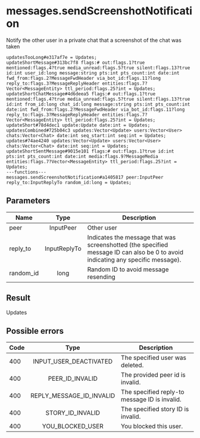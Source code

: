 # messages.sendScreenshotNotification
Notify the other user in a private chat that a screenshot of the chat was taken

```
updatesTooLong#e317af7e = Updates;
updateShortMessage#313bc7f8 flags:# out:flags.1?true mentioned:flags.4?true media_unread:flags.5?true silent:flags.13?true id:int user_id:long message:string pts:int pts_count:int date:int fwd_from:flags.2?MessageFwdHeader via_bot_id:flags.11?long reply_to:flags.3?MessageReplyHeader entities:flags.7?Vector<MessageEntity> ttl_period:flags.25?int = Updates;
updateShortChatMessage#4d6deea5 flags:# out:flags.1?true mentioned:flags.4?true media_unread:flags.5?true silent:flags.13?true id:int from_id:long chat_id:long message:string pts:int pts_count:int date:int fwd_from:flags.2?MessageFwdHeader via_bot_id:flags.11?long reply_to:flags.3?MessageReplyHeader entities:flags.7?Vector<MessageEntity> ttl_period:flags.25?int = Updates;
updateShort#78d4dec1 update:Update date:int = Updates;
updatesCombined#725b04c3 updates:Vector<Update> users:Vector<User> chats:Vector<Chat> date:int seq_start:int seq:int = Updates;
updates#74ae4240 updates:Vector<Update> users:Vector<User> chats:Vector<Chat> date:int seq:int = Updates;
updateShortSentMessage#9015e101 flags:# out:flags.1?true id:int pts:int pts_count:int date:int media:flags.9?MessageMedia entities:flags.7?Vector<MessageEntity> ttl_period:flags.25?int = Updates;
---functions---
messages.sendScreenshotNotification#a1405817 peer:InputPeer reply_to:InputReplyTo random_id:long = Updates;
```

## Parameters
| Name | Type | Description |
| ---- | :----: | ----------- |
| peer | InputPeer | Other user |
| reply_to | InputReplyTo | Indicates the message that was screenshotted (the specified message ID can also be 0 to avoid indicating any specific message). |
| random_id | long | Random ID to avoid message resending |


## Result
Updates

## Possible errors
| Code | Type | Description |
| ---- | :----: | ----------- |
| 400 | INPUT_USER_DEACTIVATED | The specified user was deleted. |
| 400 | PEER_ID_INVALID | The provided peer id is invalid. |
| 400 | REPLY_MESSAGE_ID_INVALID | The specified reply-to message ID is invalid. |
| 400 | STORY_ID_INVALID | The specified story ID is invalid. |
| 400 | YOU_BLOCKED_USER | You blocked this user. |

